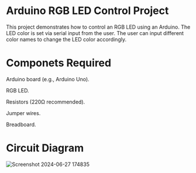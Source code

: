 # Arduino RGB LED Control Project

This project demonstrates how to control an RGB LED using an Arduino. The LED color is set via serial input from the user. The user can input different color names to change the LED color accordingly.

# Componets Required

Arduino board (e.g., Arduino Uno).

RGB LED.

Resistors (220Ω recommended).

Jumper wires.

Breadboard.

# Circuit Diagram

![Screenshot 2024-06-27 174835](https://github.com/piyush-mohanty82/1_arduino_projects/assets/174017382/e00799e6-5745-4c84-8112-861624782d6a)
